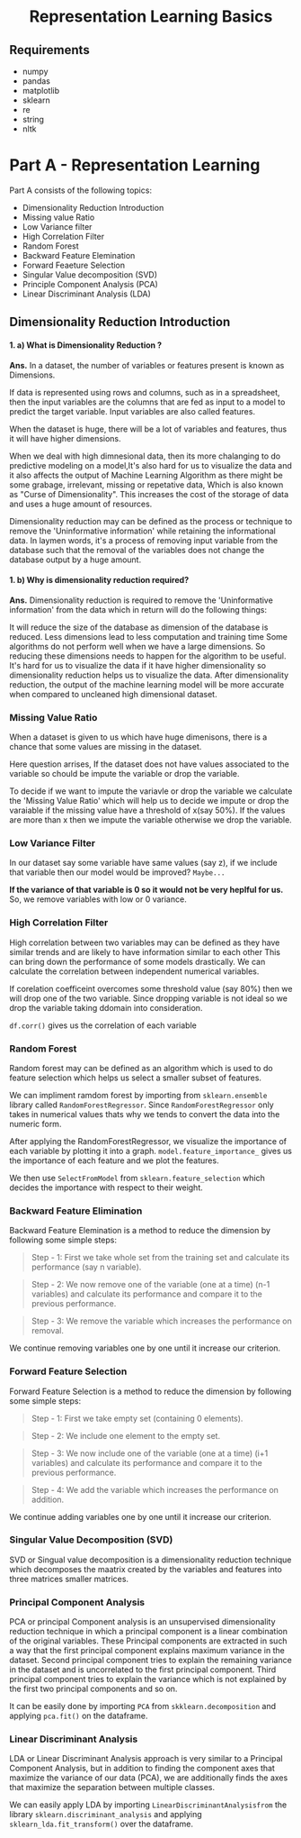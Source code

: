 <h1 align = center>Representation Learning Basics</h1>

## Requirements
- numpy
- pandas
- matplotlib
- sklearn
- re
- string
- nltk

# Part A - Representation Learning

Part A consists of the following topics:

- Dimensionality Reduction Introduction
- Missing value Ratio
- Low Variance filter
- High Correlation Filter
- Random Forest
- Backward Feature Elemination
- Forward Feaeture Selection
- Singular Value decomposition (SVD)
- Principle Component Analysis (PCA)
- Linear Discriminant Analysis (LDA)

## Dimensionality Reduction Introduction

#### 1. a) What is Dimensionality Reduction ?
**Ans.** In a dataset, the number of variables or features present is known as Dimensions.

If data is represented using rows and columns, such as in a spreadsheet, then the input variables are the columns that are fed as input to a model to predict the target variable. Input variables are also called features.

When the dataset is huge, there will be a lot of variables and features, thus it will have higher dimensions.

When we deal with high dimnesional data, then its more chalanging to do predictive modeling on a model,It's also hard for us to visualize the data and it also affects the output of Machine Learning Algorithm as there might be some grabage, irrelevant, missing or repetative data, Which is also known as "Curse of Dimensionality". This increases the cost of the storage of data and uses a huge amount of resources.

Dimensionality reduction may can be defined as the process or technique to remove the 'Uninformative information' while retaining the informational data. In laymen words, it's a process of removing input variable from the database such that the removal of the variables does not change the database output by a huge amount.

#### 1. b) Why is dimensionality reduction required?
**Ans.** Dimensionality reduction is required to remove the 'Uninformative information' from the data which in return will do the following things:

It will reduce the size of the database as dimension of the database is reduced.
Less dimensions lead to less computation and training time
Some algorithms do not perform well when we have a large dimensions. So reducing these dimensions needs to happen for the algorithm to be useful.
It's hard for us to visualize the data if it have higher dimensionality so dimensionality reduction helps us to visualize the data.
After dimensionality reduction, the output of the machine learning model will be more accurate when compared to uncleaned high dimensional dataset.


### Missing Value Ratio
When a dataset is given to us which have huge dimenisons, there is a chance that some values are missing in the dataset.

Here question arrises, If the dataset does not have values associated to the variable so chould be impute the variable or drop the variable.

To decide if we want to impute the variavle or drop the variable we calculate the 'Missing Value Ratio' which will help us to decide we impute or drop the varaiable if the missing value have a threshold of x(say 50%). If the values are more than x then we impute the variable otherwise we drop the variable.

### Low Variance Filter
In our dataset say some variable have same values (say z), if we include that variable then our model would be improved? `Maybe...`

**If the variance of that variable is 0 so it would not be very heplful for us.** So, we remove variables with low or 0 variance.

### High Correlation Filter

High correlation between two variables may can be defined as they have similar trends and are likely to have information similar to each other
This can bring down the performance of some models drastically. We can calculate the correlation between independent numerical variables.

If corelation coefficeint overcomes some threshold value (say 80%) then we will drop one of the two variable.
Since dropping variable is not ideal so we drop the variable taking ddomain into consideration.

`df.corr()` gives us the correlation of each variable

### Random Forest
Random forest may can be defined as an algorithm which is used to do feature selection which helps us select a smaller subset of features.

We can impliment ramdom forest by importing from `sklearn.ensemble` library called `RandomForestRegressor`. Since `RandomForestRegressor` only takes in numerical values thats why we tends to convert the data into the numeric form.

After applying the RandomForestRegressor, we visualize the importance of each variable by plotting it into a graph. `model.feature_importance_` gives us the importance of each feature and we plot the features.

We then use `SelectFromModel` from `sklearn.feature_selection` which decides the importance with respect to their weight.

### Backward Feature Elimination
Backward Feature Elemination is a method to reduce the dimension by following some simple steps:

> Step - 1: First we take whole set from the training set and calculate its performance (say n variable).

> Step - 2: We now remove one of the variable (one at a time) (n-1 variables) and calculate its performance and compare it to the previous performance.

> Step - 3: We remove the variable which increases the performance on removal.

We continue removing variables one by one until it increase our criterion.

### Forward Feature Selection
Forward Feature Selection is a method to reduce the dimension by following some simple steps:

> Step - 1: First we take empty set (containing 0 elements).

> Step - 2: We include one element to the empty set.

> Step - 3: We now include one of the variable (one at a time) (i+1 variables) and calculate its performance and compare it to the previous performance.

> Step - 4: We add the variable which increases the performance on addition.

We continue adding variables one by one until it increase our criterion.

### Singular Value Decomposition (SVD)
SVD or Singual value decomposition is a dimensionality reduction technique which decomposes the maatrix created by the variables and features into three matrices smaller matrices.

### Principal Component Analysis
PCA or principal Component analysis is an unsupervised dimensionality reduction technique in which a principal component is a linear combination of the original variables. These Principal components are extracted in such a way that the first principal component explains maximum variance in the dataset. Second principal component tries to explain the remaining variance in the dataset and is uncorrelated to the first principal component. Third principal component tries to explain the variance which is not explained by the first two principal components and so on.

It can be easily done by importing `PCA` from `skklearn.decomposition` and applying `pca.fit()` on the dataframe.

### Linear Discriminant Analysis
LDA or Linear Discriminant Analysis approach is very similar to a Principal Component Analysis, but in addition to finding the component axes that maximize the variance of our data (PCA), we are additionally finds the axes that maximize the separation between multiple classes. 

We can easily apply LDA by importing `LinearDiscriminantAnalysisfrom` the library `sklearn.discriminant_analysis` and applying `sklearn_lda.fit_transform()` over the dataframe.
